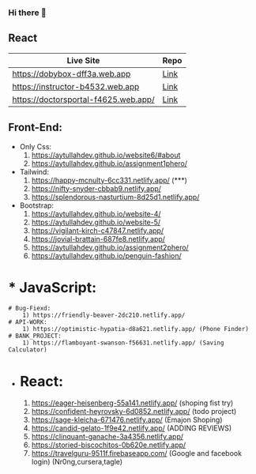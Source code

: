 ### Hi there 👋
## React

| Live Site            | Repo                                                               |
| -------------------- | ------------------------------------------------------------------ |
|  https://dobybox-dff3a.web.app | [Link](https://github.com/ProgrammingHeroWC4/warehouse-management-client-side-aytullahdev)
|  https://instructor-b4532.web.app | [Link](https://github.com/aytullahdev/independent-service-provider)
|  https://doctorsportal-f4625.web.app/ | [Link](https://github.com/aytullahdev/doctorsportals)

## Front-End:
 * Only Css:
	1) https://aytullahdev.github.io/website6/#about
	2) https://aytullahdev.github.io/assignment1phero/
 * Tailwind:
	1) https://happy-mcnulty-6cc331.netlify.app/ (***)
	2) https://nifty-snyder-cbbab9.netlify.app/
	3) https://splendorous-nasturtium-8d25d1.netlify.app/
 * Bootstrap:
	1) https://aytullahdev.github.io/website-4/
	2) https://aytullahdev.github.io/website-5/
    3) https://vigilant-kirch-c47847.netlify.app/
	4) https://jovial-brattain-687fe8.netlify.app/
	5) https://aytullahdev.github.io/assignment2phero/
	6) https://aytullahdev.github.io/penguin-fashion/
# * JavaScript:
	# Bug-Fiexd:
		1) https://friendly-beaver-2dc210.netlify.app/
	# API-WORK:
		1) https://optimistic-hypatia-d8a621.netlify.app/ (Phone Finder)
	# BANK_PROJECT:
		1) https://flamboyant-swanson-f56631.netlify.app/ (Saving Calculator)
 * # React:
	1) https://eager-heisenberg-55a141.netlify.app/ (shoping fist try)
	2) https://confident-heyrovsky-6d0852.netlify.app/ (todo project)
	3) https://sage-kleicha-671476.netlify.app/ (Emajon Shoping)
	4) https://candid-gelato-1f9e42.netlify.app/ (ADDING REVIEWS)
	5) https://clinquant-ganache-3a4356.netlify.app/
	6) https://storied-biscochitos-0b620e.netlify.app/
	7) https://travelguru-9511f.firebaseapp.com/ (Google and facebook login)
(Nr0ng,cursera,tagle)
